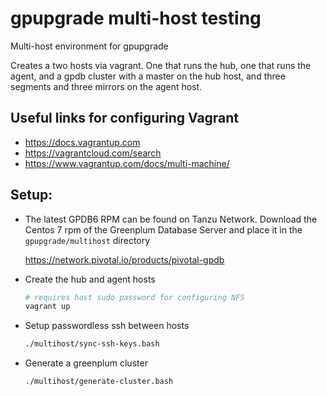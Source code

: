 # gpupgrade multi-host testing

Multi-host environment for gpupgrade

Creates a two hosts via vagrant. One that runs the hub,
one that runs the agent, and a gpdb cluster with a master on the
hub host, and three segments and three mirrors on the agent host.

## Useful links for configuring Vagrant

- https://docs.vagrantup.com
- https://vagrantcloud.com/search
- https://www.vagrantup.com/docs/multi-machine/

## Setup:

* The latest GPDB6 RPM can be found on Tanzu Network. Download the Centos 7 rpm of the Greenplum Database Server and place it in the `gpupgrade/multihost` directory

    https://network.pivotal.io/products/pivotal-gpdb

* Create the hub and agent hosts

    ```bash
    # requires host sudo password for configuring NFS
    vagrant up
    ```

* Setup passwordless ssh between hosts

    ```bash
    ./multihost/sync-ssh-keys.bash
    ```

* Generate a greenplum cluster

    ```bash
    ./multihost/generate-cluster.bash
    ```
